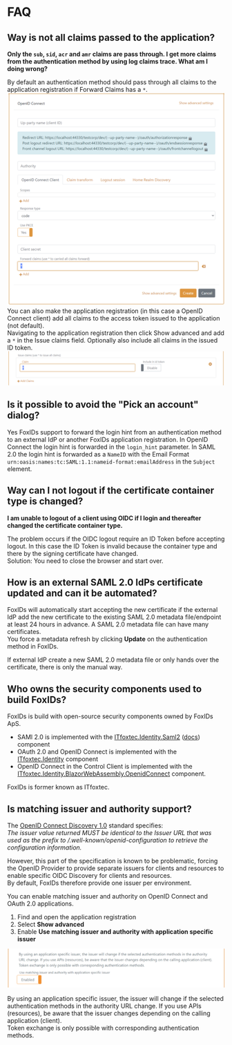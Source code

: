# FAQ

## Way is not all claims passed to the application?
**Only the `sub`, `sid`, `acr` and `amr` claims are pass through. I get more claims from the authentication method by using log claims trace. What am I doing wrong?**

By default an authentication method should pass through all claims to the application registration if Forward Claims has a `*`.
![Authentication method default pass through all claims to the application registration](images/faq-pass-through-all-claims-auth-method.png)
You can also make the application registration (in this case a OpenID Connect client) add all claims to the access token issued to the application (not default).  
Navigating to the application registration then click Show advanced and add a `*` in the Issue claims field. Optionally also include all claims in the issued ID token.
![Make the application registration issue all claims](images/faq-pass-through-all-claims-app-reg.png)

## Is it possible to avoid the "Pick an account" dialog?
Yes FoxIDs support to forward the login hint from an authentication method to an external IdP or another FoxIDs application registration. In OpenID Connect the login hint is forwarded in the `login_hint` parameter. 
In SAML 2.0 the login hint is forwarded as a `NameID` with the Email Format `urn:oasis:names:tc:SAML:1.1:nameid-format:emailAddress` in the `Subject` element.

## Way can I not logout if the certificate container type is changed?
**I am unable to logout of a client using OIDC if I login and thereafter changed the certificate container type.**

The problem occurs if the OIDC logout require an ID Token before accepting logout. In this case the ID Token is invalid because the container type and there by the signing certificate have changed.  
Solution: You need to close the browser and start over.

## How is an external SAML 2.0 IdPs certificate updated and can it be automated?
FoxIDs will automatically start accepting the new certificate if the external IdP add the new certificate to the existing SAML 2.0 metadata file/endpoint at least 24 hours in advance. A SAML 2.0 metadata file can have many certificates.  
You force a metadata refresh by clicking **Update** on the authentication method in FoxIDs.

If external IdP create a new SAML 2.0 metadata file or only hands over the certificate, there is only the manual way.

## Who owns the security components used to build FoxIDs?
FoxIDs is build with open-source security components owned by FoxIDs ApS. 

- SAMl 2.0 is implemented with the [ITfoxtec.Identity.Saml2](https://github.com/ITfoxtec/ITfoxtec.Identity.Saml2) ([docs](https://www.foxids.com/components/identitysaml2)) component
- OAuth 2.0 and OpenID Connect is implemented with the [ITfoxtec.Identity](https://github.com/ITfoxtec/ITfoxtec.Identity) component
- OpenID Connect in the Control Client is implemented with the [ITfoxtec.Identity.BlazorWebAssembly.OpenidConnect](https://github.com/ITfoxtec/ITfoxtec.Identity.BlazorWebAssembly.OpenidConnect) component.

FoxIDs is former known as ITfoxtec.

## Is matching issuer and authority support?
The [OpenID Connect Discovery 1.0](https://openid.net/specs/openid-connect-discovery-1_0.html) standard specifies:  
*The issuer value returned MUST be identical to the Issuer URL that was used as the prefix to /.well-known/openid-configuration to retrieve the configuration information.*

However, this part of the specification is known to be problematic, forcing the OpenID Provider to provide separate issuers for clients and resources to enable specific OIDC Discovery for clients and resources.  
By default, FoxIDs therefore provide one issuer per environment.

You can enable matching issuer and authority on OpenID Connect and OAuth 2.0 applications.

1. Find and open the application registration
2. Select **Show advanced**
3. Enable **Use matching issuer and authority with application specific issuer**
 
![Configure matching issuer and authority](images/fqa-matching-issuer-authority.png)

By using an application specific issuer, the issuer will change if the selected authentication methods in the authority URL change.
If you use APIs (resources), be aware that the issuer changes depending on the calling application (client).  
Token exchange is only possible with corresponding authentication methods.